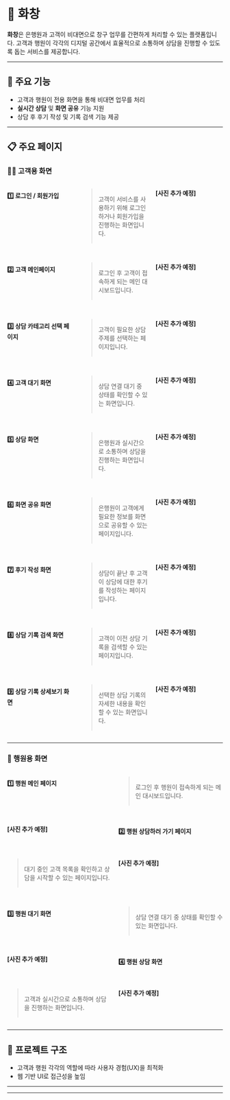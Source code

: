 # 🌟 화창

**화창**은 은행원과 고객이 비대면으로 창구 업무를 간편하게 처리할 수 있는 플랫폼입니다. 고객과 행원이 각각의 디지털 공간에서 효율적으로 소통하며 상담을 진행할 수 있도록 돕는 서비스를 제공합니다.

---

## 🎯 주요 기능
- 고객과 행원이 전용 화면을 통해 비대면 업무를 처리
- **실시간 상담** 및 **화면 공유** 기능 지원
- 상담 후 후기 작성 및 기록 검색 기능 제공

---

## 📋 주요 페이지

### 🧑‍💼 고객용 화면

<div style="display: grid; grid-template-columns: repeat(3, 1fr); gap: 16px;">

#### 1️⃣ 로그인 / 회원가입
> 고객이 서비스를 사용하기 위해 로그인하거나 회원가입을 진행하는 화면입니다.

**[사진 추가 예정]**

#### 2️⃣ 고객 메인페이지
> 로그인 후 고객이 접속하게 되는 메인 대시보드입니다.

**[사진 추가 예정]**

#### 3️⃣ 상담 카테고리 선택 페이지
> 고객이 필요한 상담 주제를 선택하는 페이지입니다.

**[사진 추가 예정]**

#### 4️⃣ 고객 대기 화면
> 상담 연결 대기 중 상태를 확인할 수 있는 화면입니다.

**[사진 추가 예정]**

#### 5️⃣ 상담 화면
> 은행원과 실시간으로 소통하며 상담을 진행하는 화면입니다.

**[사진 추가 예정]**

#### 6️⃣ 화면 공유 화면
> 은행원이 고객에게 필요한 정보를 화면으로 공유할 수 있는 페이지입니다.

**[사진 추가 예정]**

#### 7️⃣ 후기 작성 화면
> 상담이 끝난 후 고객이 상담에 대한 후기를 작성하는 페이지입니다.

**[사진 추가 예정]**

#### 8️⃣ 상담 기록 검색 화면
> 고객이 이전 상담 기록을 검색할 수 있는 페이지입니다.

**[사진 추가 예정]**

#### 9️⃣ 상담 기록 상세보기 화면
> 선택한 상담 기록의 자세한 내용을 확인할 수 있는 화면입니다.

**[사진 추가 예정]**

</div>

---

### 🏦 행원용 화면

<div style="display: grid; grid-template-columns: repeat(2, 1fr); gap: 16px;">

#### 1️⃣ 행원 메인 페이지
> 로그인 후 행원이 접속하게 되는 메인 대시보드입니다.

**[사진 추가 예정]**

#### 2️⃣ 행원 상담하러 가기 페이지
> 대기 중인 고객 목록을 확인하고 상담을 시작할 수 있는 페이지입니다.

**[사진 추가 예정]**

#### 3️⃣ 행원 대기 화면
> 상담 연결 대기 중 상태를 확인할 수 있는 화면입니다.

**[사진 추가 예정]**

#### 4️⃣ 행원 상담 화면
> 고객과 실시간으로 소통하며 상담을 진행하는 화면입니다.

**[사진 추가 예정]**

</div>

---

## 📂 프로젝트 구조
- 고객과 행원 각각의 역할에 따라 사용자 경험(UX)을 최적화
- 웹 기반 UI로 접근성을 높임

---

---



